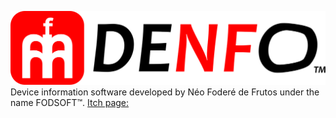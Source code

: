 ![](logo_denfo.png)
Device information software developed by Néo Foderé de Frutos under the name FODSOFT™.
[Itch page:](https://fodsoft.itch.io/denfo)
